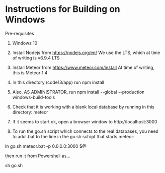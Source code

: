 # Instructions for Building on Windows

Pre-requisites

1. Windows 10

1. Install Nodejs from https://nodejs.org/en/    We use the LTS, which at time of writing is v6.9.4 LTS

1. Install Meteor from https://www.meteor.com/install    At time of writing, this is Meteor 1.4

1. In this directory (code13/app)   run     npm install

1. Also, AS ADMINISTRATOR, run      npm install --global --production windows-build-tools

1. Check that it is working with a blank local database by running in this directory:     meteor

1. If it seems to start ok, open a browser window to   http://localhost:3000

1. To run the go.sh script which connects to the real databases, you need to add .bat to the line in the go.sh sctript that starts meteor: 

In go.sh
  meteor.bat -p 0.0.0.0:3000 $@

then run it from Powershell as...

  sh go.sh